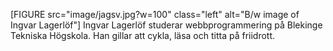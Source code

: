 [FIGURE src="image/jagsv.jpg?w=100" class="left" alt="B/w image of Ingvar Lagerlöf"]
Ingvar Lagerlöf studerar webbprogrammering på Blekinge Tekniska Högskola. Han gillar att cykla, läsa och titta på friidrott.
